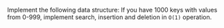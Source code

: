 Implement the following data structure:
If you have 1000 keys with values from 0-999, implement search, insertion and deletion in `O(1)` operation.
